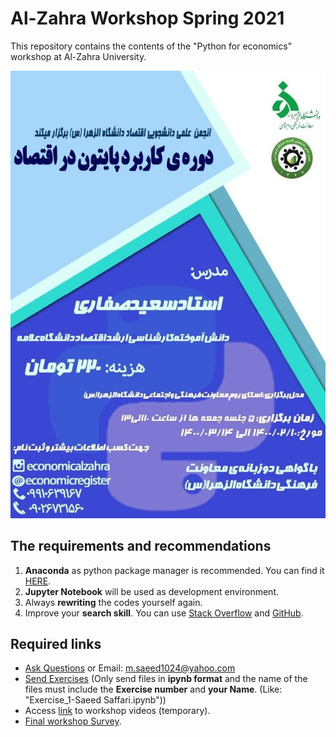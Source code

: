 # Al-Zahra Workshop Spring 2021
This repository contains the contents of the "Python for economics" workshop at Al-Zahra University.

<img src = "https://github.com/saeed-saffari/alzahra-workshop-spr2021/blob/main/poster.jpg?raw=true" width="550" >

## The requirements and recommendations

1. **Anaconda** as python package manager is recommended. You can find it [HERE](https://www.anaconda.com/products/individual).
2. **Jupyter Notebook** will be used as development environment.
3. Always **rewriting** the codes yourself again.
4. Improve your **search skill**. You can use [Stack Overflow](https://stackoverflow.com/) and [GitHub](https://github.com/).

## Required links
- [Ask Questions](https://docs.google.com/forms/d/e/1FAIpQLSd5AKWASlCQB6Q_LGrGK1WpsHCIcDQ2CNUN3CkdXMHyrHmkLQ/viewform?usp=sf_link) or Email: m.saeed1024@yahoo.com
- [Send Exercises](https://docs.google.com/forms/d/e/1FAIpQLScvHwnyRrKd_PgDZhd7nKxpyXJCFFK6ikaaLr8HGhwHeW6Hcg/viewform?usp=sf_link) (Only send files in **ipynb format** and the name of the files must include the **Exercise number** and **your Name**. (Like: "Exercise_1-Saeed Saffari.ipynb"))
- Access [link](https://drive.google.com/drive/u/0/folders/1YtxRY4RuLdTd1e6FyV62cDMSm3uTPfaI) to workshop videos (temporary).
- [Final workshop Survey](https://docs.google.com/forms/d/e/1FAIpQLSdn9esez92La3KSctk1LSVmoXyu-35HvHXLIg1HuypYEpVY4w/viewform?usp=sf_link).
